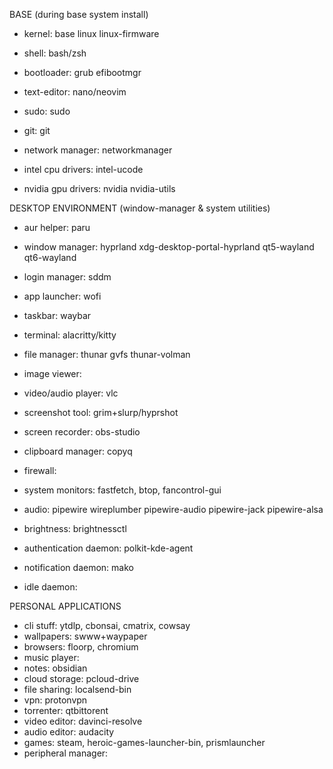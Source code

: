 BASE (during base system install)
- kernel: base linux linux-firmware
- shell: bash/zsh
- bootloader: grub efibootmgr
- text-editor: nano/neovim
- sudo: sudo
- git: git
- network manager: networkmanager

- intel cpu drivers: intel-ucode
- nvidia gpu drivers: nvidia nvidia-utils

DESKTOP ENVIRONMENT (window-manager & system utilities)
- aur helper: paru
- window manager: hyprland xdg-desktop-portal-hyprland qt5-wayland qt6-wayland
- login manager: sddm
- app launcher: wofi
- taskbar: waybar
- terminal: alacritty/kitty
- file manager: thunar gvfs thunar-volman
- image viewer:
- video/audio player: vlc
- screenshot tool: grim+slurp/hyprshot
- screen recorder: obs-studio
- clipboard manager: copyq

- firewall: 
- system monitors: fastfetch, btop, fancontrol-gui
- audio: pipewire wireplumber pipewire-audio pipewire-jack pipewire-alsa
- brightness: brightnessctl
- authentication daemon: polkit-kde-agent
- notification daemon: mako
- idle daemon:

PERSONAL APPLICATIONS
- cli stuff: ytdlp, cbonsai, cmatrix, cowsay
- wallpapers: swww+waypaper
- browsers: floorp, chromium
- music player: 
- notes: obsidian
- cloud storage: pcloud-drive
- file sharing: localsend-bin
- vpn: protonvpn
- torrenter: qtbittorent
- video editor: davinci-resolve
- audio editor: audacity
- games: steam, heroic-games-launcher-bin, prismlauncher
- peripheral manager: 
